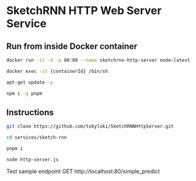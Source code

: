 # SketchRNN HTTP Web Server Service
## Run from inside Docker container
```bash
docker run -it -d -p 80:80 --name sketchrnn-http-server node:latest

docker exec -it {containerId} /bin/sh

apt-get update -y

npm i -g pnpm
```

## Instructions
```bash
git clone https://github.com/tobyloki/SketchRNNHttpServer.git

cd services/sketch-rnn

pnpm i

node http-server.js
```
Test sample endpoint GET http://localhost:80/simple_predict
